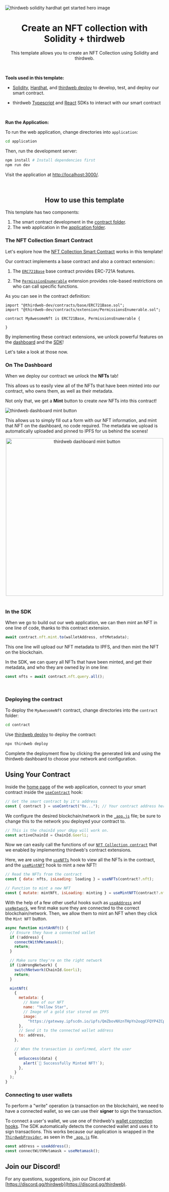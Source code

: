 <!-- Banner Image -->

![thirdweb solidity hardhat get started hero image](hero.png)

<h1 align='center'>Create an NFT collection with Solidity + thirdweb</h1>

<p align='center'>This template allows you to create an NFT Collection using Solidity and thirdweb.</p>

<br />

<b>Tools used in this template: </b>

- [Solidity](https://docs.soliditylang.org/en/v0.8.14/), [Hardhat](https://hardhat.org/), and [thirdweb deploy](https://portal.thirdweb.com/thirdweb-cli) to develop, test, and deploy our smart contract.

- thirdweb [Typescript](https://portal.thirdweb.com/typescript) and [React](https://portal.thirdweb.com/react) SDKs to interact with our smart contract

<br />

<b>Run the Application:</b>

To run the web application, change directories into `application`:

```bash
cd application
```

Then, run the development server:

```bash
npm install # Install dependencies first
npm run dev
```

Visit the application at [http://localhost:3000/](http://localhost:3000/).

<br />

<h2 align='center'>How to use this template</h2>

This template has two components:

1. The smart contract development in the [contract folder](./contract).
2. The web application in the [application folder](./application).

<h3>The NFT Collection Smart Contract</h3>

Let's explore how the [NFT Collection Smart Contract](./contract/contracts/MyAwesomeNft.sol) works in this template!

Our contract implements a base contract and also a contract extension::

1. The [`ERC721Base`](https://portal.thirdweb.com/solidity-sdk/base-contracts/erc-721/erc721base) base contract provides ERC-721A features.

2. The [`PermissionEnumerable`](https://portal.thirdweb.com/solidity-sdk/contract-extensions/permissions#permissions-enumerable) extension provides role-based restrictions on who can call specific functions.

As you can see in the contract definition:

```solidity
import "@thirdweb-dev/contracts/base/ERC721Base.sol";
import "@thirdweb-dev/contracts/extension/PermissionsEnumerable.sol";

contract MyAwesomeNft is ERC721Base, PermissionsEnumerable {

}
```

By implementing these contract extensions, we unlock powerful features on the [dashboard](https://thirdweb.com/dashboard) and the [SDK](https://portal.thirdweb.com/building-web3-apps/setting-up-the-sdk)!

Let's take a look at those now.

### On The Dashboard

When we deploy our contract we unlock the **NFTs** tab!

This allows us to easily view all of the NFTs that have been minted into our contract, who owns them, as well as their metadata.

Not only that, we get a **Mint** button to create _new_ NFTs into this contract!

![thirdweb dashboard mint button](mint-button.png)

This allows us to simply fill out a form with our NFT information, and mint that NFT on the dashboard, no code required. The metadata we upload is automatically uploaded and pinned to IPFS for us behind the scenes!

<div align='center'>

<img alt='thirdweb dashboard mint button' src='./mint-nft-form.png' height='500'>

</div>

<br/>

### In the SDK

When we go to build out our web application, we can then mint an NFT in one line of code, thanks to this contract extension.

```jsx
await contract.nft.mint.to(walletAddress, nftMetadata);
```

This one line will upload our NFT metadata to IPFS, and then mint the NFT on the blockchain.

In the SDK, we can query all NFTs that have been minted, and get their metadata, and who they are owned by in one line:

```jsx
const nfts = await contract.nft.query.all();
```

<br/>

<h3>Deploying the contract</h3>

To deploy the `MyAwesomeNft` contract, change directories into the `contract` folder:

```bash
cd contract
```

Use [thirdweb deploy](https://portal.thirdweb.com/thirdweb-cli) to deploy the contract:

```bash
npx thirdweb deploy
```

Complete the deployment flow by clicking the generated link and using the thirdweb dashboard to choose your network and configuration.

## Using Your Contract

Inside the [home page](./application/pages/index.js) of the web application, connect to your smart contract inside the [`useContract`](https://portal.thirdweb.com/react/react.usecontract#usecontract-function) hook:

```jsx
// Get the smart contract by it's address
const { contract } = useContract("0x..."); // Your contract address here (from the thirdweb dashboard)
```

We configure the desired blockchain/network in the [`_app.js`](./application/pages/_app.js) file; be sure to change this to the network you deployed your contract to.

```jsx
// This is the chainId your dApp will work on.
const activeChainId = ChainId.Goerli;
```

Now we can easily call the functions of our [`NFT Collection contract`](./contract/contracts/MyAwesomeNft.sol) that we enabled by implementing thirdweb's contract extensions.

Here, we are using the [`useNFTs`](https://portal.thirdweb.com/react/react.usenfts) hook to view all the NFTs in the contract, and the [`useMintNFT`](https://portal.thirdweb.com/react/react.usemintnft) hook to mint a new NFT!

```jsx
// Read the NFTs from the contract
const { data: nfts, isLoading: loading } = useNFTs(contract?.nft);

// Function to mint a new NFT
const { mutate: mintNft, isLoading: minting } = useMintNFT(contract?.nft);
```

With the help of a few other useful hooks such as [`useAddress`](https://portal.thirdweb.com/react/react.useaddress) and [`useNetwork`](https://portal.thirdweb.com/react/react.usenetwork), we first make sure they are connected to the correct blockchain/network. Then, we allow them to mint an NFT when they click the `Mint NFT` button.

```jsx
async function mintAnNft() {
  // Ensure they have a connected wallet
  if (!address) {
    connectWithMetamask();
    return;
  }

  // Make sure they're on the right network
  if (isWrongNetwork) {
    switchNetwork(ChainId.Goerli);
    return;
  }

  mintNft(
    {
      metadata: {
        // Name of our NFT
        name: "Yellow Star",
        // Image of a gold star stored on IPFS
        image:
          "https://gateway.ipfscdn.io/ipfs/QmZbovNXznTHpYn2oqgCFQYP4ZCpKDquenv5rFCX8irseo/0.png",
      },
      // Send it to the connected wallet address
      to: address,
    },

    // When the transaction is confirmed, alert the user
    {
      onSuccess(data) {
        alert(`🚀 Successfully Minted NFT!`);
      },
    }
  );
}
```

### Connecting to user wallets

To perform a "write" operation (a transaction on the blockchain), we need to have a connected wallet, so we can use their **signer** to sign the transaction.

To connect a user's wallet, we use one of thirdweb's [wallet connection hooks](https://portal.thirdweb.com/react/category/wallet-connection). The SDK automatically detects the connected wallet and uses it to sign transactions. This works because our application is wrapped in the [`ThirdwebProvider`](https://portal.thirdweb.com/react/react.thirdwebprovider), as seen in the [`_app.js`](./application/pages/_app.js) file.

```jsx
const address = useAddress();
const connectWithMetamask = useMetamask();
```

## Join our Discord!

For any questions, suggestions, join our Discord at [https://discord.gg/thirdweb](https://discord.gg/thirdweb).
